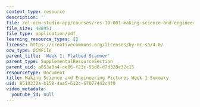 ```yaml
---
content_type: resource
description: ''
file: /ol-ocw-studio-app/courses/res-10-001-making-science-and-engineering-pictures-a-practical-guide-to-presenting-your-work-spring-2016/8510332ab1584aa5612c67077442c4f0_MITRES_10_001S16_Sum_Wk1.pdf
file_size: 488951
file_type: application/pdf
learning_resource_types: []
license: https://creativecommons.org/licenses/by-nc-sa/4.0/
ocw_type: OCWFile
parent_title: 'Week 1: Flatbed Scanner'
parent_type: SupplementalResourceSection
parent_uid: a853a8a4-ce86-f23c-55d8-d7d328e32c15
resourcetype: Document
title: Making Science and Engineering Pictures Week 1 Summary
uid: 8510332a-b158-4aa5-612c-67077442c4f0
video_metadata:
  youtube_id: null
---
```

